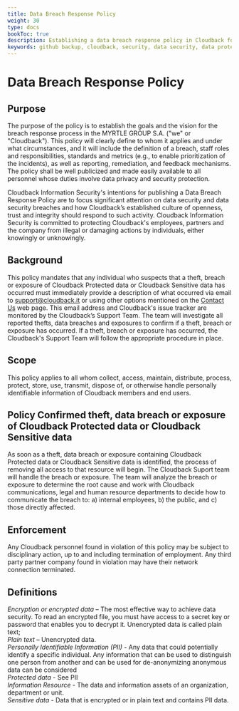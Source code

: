 ```yaml
---
title: Data Breach Response Policy
weight: 30
type: docs
bookToc: true
description: Establishing a data breach response policy in Cloudback for GitHub repository backup
keywords: github backup, cloudback, security, data security, data protection, data privacy, data backup, data recovery, data breach
---
```


# Data Breach Response Policy

## Purpose 

The purpose of the policy is to establish the goals and the vision for the breach response process in the MYRTLE GROUP S.A. ("we" or "Cloudback"). This policy will clearly define to whom it applies and under what circumstances, and it will include the definition of a breach, staff roles and responsibilities, standards and metrics (e.g., to enable prioritization of the incidents), as well as reporting, remediation, and feedback mechanisms. The policy shall be well publicized and made easily available to all personnel whose duties involve data privacy and security protection.

Cloudback Information Security's intentions for publishing a Data Breach Response Policy are to focus significant attention on data security and data security breaches and how Cloudback’s established culture of openness, trust and integrity should respond to such activity. Cloudback Information Security is committed to protecting Cloudback's employees, partners and the company from illegal or damaging actions by individuals, either knowingly or unknowingly.

## Background

This policy mandates that any individual who suspects that a theft, breach or exposure of Cloudback Protected data or Cloudback Sensitive data has occurred must immediately provide a description of what occurred via email to support@cloudback.it or using other options mentioned on the [Contact Us](https://docs.cloudback.it/contact-us/) web page. This email address and Cloudback's issue tracker are monitored by the Cloudback’s Support Team. The team will investigate all reported thefts, data breaches and exposures to confirm if a theft, breach or exposure has occurred. If a theft, breach or exposure has occurred, the Cloudback's Support Team will follow the appropriate procedure in place.

## Scope

This policy applies to all whom collect, access, maintain, distribute, process, protect, store, use, transmit, dispose of, or otherwise handle personally identifiable information of Cloudback members and end users. 

## Policy Confirmed theft, data breach or exposure of Cloudback Protected data or Cloudback Sensitive data

As soon as a theft, data breach or exposure containing Cloudback Protected data or Cloudback Sensitive data is identified, the process of removing all access to that resource will begin. The Cloudback Suport team will handle the breach or exposure. The team will analyze the breach or exposure to determine the root cause and work with Cloudback communications, legal and human resource departments to decide how to communicate the breach to: a) internal employees, b) the public, and c) those directly affected.

## Enforcement 

Any Cloudback personnel found in violation of this policy may be subject to disciplinary action, up to and including termination of employment. Any third party partner company found in violation may have their network connection terminated. 

## Definitions 

*Encryption or encrypted data* – The most effective way to achieve data security. To read an encrypted file, you must have access to a secret key or password that enables you to decrypt it. Unencrypted data is called plain text; </br>
*Plain text* – Unencrypted data. </br>
*Personally Identifiable Information (PII)* - Any data that could potentially identify a specific individual. Any information that can be used to distinguish one person from another and can be used for de-anonymizing anonymous data can be considered </br>
*Protected data* - See PII </br>
*Information Resource* - The data and information assets of an organization, department or unit. </br>
*Sensitive data* - Data that is encrypted or in plain text and contains PII data. </br>
